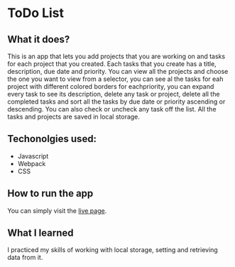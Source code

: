# ToDo List
## What it does?
This is an app that lets you add projects that you are working on and tasks for each project that you created. Each tasks that you create has a title, description, due date and priority. You can view all the projects and choose the one you want to view from a selector, you can see al the tasks for eah project with different colored borders for eachpriority, you can expand every task to see its description, delete any task or project, delete all the completed tasks and sort all the tasks by due date or priority ascending or descending. You can also check or uncheck any task off the list. All the tasks and projects are saved in local storage.
## Techonolgies used:
* Javascript
* Webpack
* CSS

## How to run the app
You can simply visit the [live page](https://anabargau.github.io/todo-list/).
## What I learned
I practiced my skills of working with local storage, setting and retrieving data from it.
